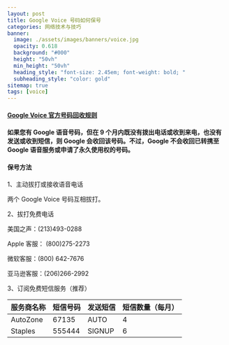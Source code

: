 ```yaml
---
layout: post
title: Google Voice 号码如何保号
categories: 网络技术与技巧
banner:
  image: ./assets/images/banners/voice.jpg
  opacity: 0.618
  background: "#000"
  height: "50vh"
  min_height: "50vh"
  heading_style: "font-size: 2.45em; font-weight: bold; "
  subheading_style: "color: gold"
sitemap: true
tags: [voice]
---
```

#### [Google Voice 官方号码回收规则](https://www.google.com/intl/zh-CN/googlevoice/program-policies.html)

#### 如果您有 Google 语音号码，但在 9 个月内既没有拨出电话或收到来电，也没有发送或收到短信，则 Google 会收回该号码。不过，Google 不会收回已转携至 Google 语音服务或申请了永久使用权的号码。

#### 保号方法

1、主动拔打或接收语音电话

两个 Google Voice 号码互相拔打。

2、拔打免费电话

美国之声：(213)493-0288

Apple 客服： (800)275-2273

微软客服：(800) 642-7676

亚马逊客服：(206)266-2992

3、订阅免费短信服务（推荐）

服务商名称|短信号码|发送短信|短信数量（每月）|
| ------ | ------ | ------ | ------ |
AutoZone|67135|AUTO|4|
Staples|555444|SIGNUP|6|
